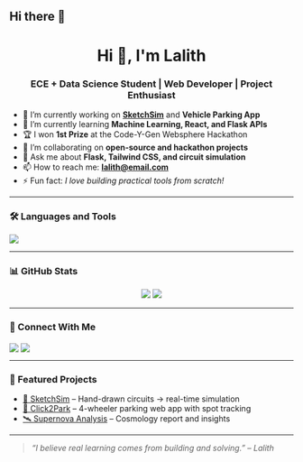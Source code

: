 ## Hi there 👋

<!--
**Lalithkishore365/Lalithkishore365** is a ✨ _special_ ✨ repository because its `README.md` (this file) appears on your GitHub profile.

Here are some ideas to get you started:

- 🔭 I’m currently working on ...
- 🌱 I’m currently learning ...
- 👯 I’m looking to collaborate on ...
- 🤔 I’m looking for help with ...
- 💬 Ask me about ...
- 📫 How to reach me: ...
- 😄 Pronouns: ...
- ⚡ Fun fact: ...
-->
<h1 align="center">Hi 👋, I'm Lalith</h1>
<h3 align="center">ECE + Data Science Student | Web Developer | Project Enthusiast</h3>

- 🔭 I’m currently working on **[SketchSim](https://github.com/your-username/sketchsim)** and **Vehicle Parking App**
- 🌱 I’m currently learning **Machine Learning, React, and Flask APIs**
- 🏆 I won **1st Prize** at the Code-Y-Gen Websphere Hackathon
- 👯 I’m collaborating on **open-source and hackathon projects**
- 💬 Ask me about **Flask, Tailwind CSS, and circuit simulation**
- 📫 How to reach me: **lalith@email.com**
- ⚡ Fun fact: *I love building practical tools from scratch!*

---

### 🛠️ Languages and Tools
<p align="left">
  <img src="https://skillicons.dev/icons?i=python,flask,html,css,js,react,tailwind,bootstrap,sqlite,mysql,arduino,verilog,rstudio,vscode,github" />
</p>

---

### 📊 GitHub Stats
<p align="center">
  <img src="https://github-readme-stats.vercel.app/api?username=your-username&show_icons=true&theme=tokyonight" />
  <img src="https://github-readme-stats.vercel.app/api/top-langs/?username=your-username&layout=compact&theme=tokyonight" />
</p>

---

### 🔗 Connect With Me
<p align="left">
  <a href="https://linkedin.com/in/your-profile" target="blank"><img align="center" src="https://img.shields.io/badge/LINKEDIN-0A66C2?style=for-the-badge&logo=linkedin&logoColor=white" /></a>
  <a href="mailto:your@email.com"><img align="center" src="https://img.shields.io/badge/EMAIL-D14836?style=for-the-badge&logo=gmail&logoColor=white" /></a>
</p>

---

### 🚀 Featured Projects
- [🔧 SketchSim](https://github.com/your-username/sketchsim) – Hand-drawn circuits → real-time simulation  
- [🚗 Click2Park](https://github.com/your-username/vehicle-parking-app) – 4-wheeler parking web app with spot tracking  
- [🛰️ Supernova Analysis](https://github.com/your-username/supernova-report) – Cosmology report and insights

---

> *“I believe real learning comes from building and solving.” – Lalith*

